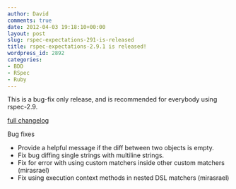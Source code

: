 ```yaml
---
author: David
comments: true
date: 2012-04-03 19:18:10+00:00
layout: post
slug: rspec-expectations-291-is-released
title: rspec-expectations-2.9.1 is released!
wordpress_id: 2892
categories:
- BDD
- RSpec
- Ruby
---
```


This is a bug-fix only release, and is recommended for everybody using rspec-2.9.

[full changelog](http://github.com/rspec/rspec-expectations/compare/v2.9.0...v2.9.1)

Bug fixes

* Provide a helpful message if the diff between two objects is empty.
* Fix bug diffing single strings with multiline strings.
* Fix for error with using custom matchers inside other custom matchers
  (mirasrael)
* Fix using execution context methods in nested DSL matchers (mirasrael)

